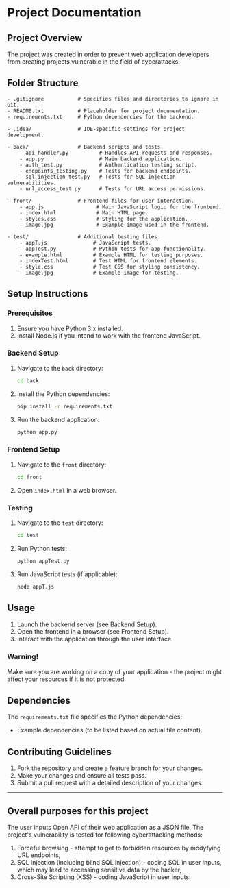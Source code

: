 # Project Documentation

## Project Overview
The project was created in order to prevent web application developers from creating projects vulnerable in the field of cyberattacks.

## Folder Structure
```
- .gitignore           # Specifies files and directories to ignore in Git.
- README.txt           # Placeholder for project documentation.
- requirements.txt     # Python dependencies for the backend.

- .idea/               # IDE-specific settings for project development.

- back/                # Backend scripts and tests.
    - api_handler.py          # Handles API requests and responses.
    - app.py                  # Main backend application.
    - auth_test.py            # Authentication testing script.
    - endpoints_testing.py    # Tests for backend endpoints.
    - sql_injection_test.py   # Tests for SQL injection vulnerabilities.
    - url_access_test.py      # Tests for URL access permissions.

- front/               # Frontend files for user interaction.
    - app.js                 # Main JavaScript logic for the frontend.
    - index.html             # Main HTML page.
    - styles.css             # Styling for the application.
    - image.jpg              # Example image used in the frontend.

- test/                # Additional testing files.
    - appT.js               # JavaScript tests.
    - appTest.py            # Python tests for app functionality.
    - example.html          # Example HTML for testing purposes.
    - indexTest.html        # Test HTML for frontend elements.
    - style.css             # Test CSS for styling consistency.
    - image.jpg             # Example image for testing.
```

## Setup Instructions

### Prerequisites
1. Ensure you have Python 3.x installed.
2. Install Node.js if you intend to work with the frontend JavaScript.


### Backend Setup
1. Navigate to the `back` directory:
   ```bash
   cd back
   ```
2. Install the Python dependencies:
   ```bash
   pip install -r requirements.txt
   ```
3. Run the backend application:
   ```bash
   python app.py
   ```

### Frontend Setup
1. Navigate to the `front` directory:
   ```bash
   cd front
   ```
2. Open `index.html` in a web browser.

### Testing
1. Navigate to the `test` directory:
   ```bash
   cd test
   ```
2. Run Python tests:
   ```bash
   python appTest.py
   ```
3. Run JavaScript tests (if applicable):
   ```bash
   node appT.js
   ```

## Usage
1. Launch the backend server (see Backend Setup).
2. Open the frontend in a browser (see Frontend Setup).
3. Interact with the application through the user interface.
### Warning!
Make sure you are working on a copy of your application - the project might affect your resources if it is not protected.

## Dependencies
The `requirements.txt` file specifies the Python dependencies:
- Example dependencies (to be listed based on actual file content).

## Contributing Guidelines
1. Fork the repository and create a feature branch for your changes.
2. Make your changes and ensure all tests pass.
3. Submit a pull request with a detailed description of your changes.

---

## Overall purposes  for this project
The user inputs Open API of their web application as a JSON file. The project's vulnerability is tested for following cyberattacking methods:
1) Forceful browsing - attempt to get to forbidden resources by modyfying URL endpoints,
2) SQL injection (including blind SQL injection) - coding SQL in user inputs, which may lead to accessing sensitive data by the hacker,
3) Cross-Site Scripting (XSS) - coding JavaScript in user inputs.



